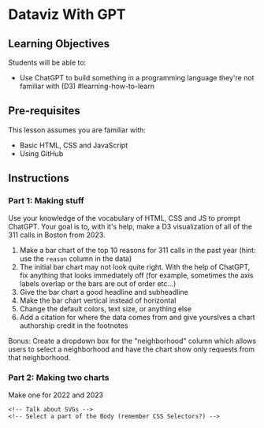 # Dataviz With GPT

<!-- Plan for today 

- Dataviz Principles (recap - slides) + Dataviz Rubric  
- Explore the data in R (w/ ChatGPT)
- ChatGPT D3 (below Part 1 and Part 2)


TODO: 

- Dhrumil will bring in slides from dataviz principles
- Dhrumil will make exploratory data viz (GPT 4 or python notebook)
- Aarushi will make part 1 (311-basic, 311-complex (with bonus))
- Aarushi materials to explain D3
- Dhrumil bring in the apple stock chart stuff (but use 311 data 2022)

-->

## Learning Objectives

Students will be able to:
- Use ChatGPT to build something in a programming language they're not familiar with (D3) #learning-how-to-learn

## Pre-requisites

This lesson assumes you are familiar with:
- Basic HTML, CSS and JavaScript
- Using GitHub

## Instructions

<!-- We demo some exploratory data analysis with ChatGPT and R -->
<!-- backup in python notebook just in case -->

### Part 1: Making stuff

Use your knowledge of the vocabulary of HTML, CSS and JS to prompt ChatGPT. Your goal is to, with it's help, make a D3 visualization of all of the 311 calls in Boston from 2023. 

1. Make a bar chart of the top 10 reasons for 311 calls in the past year (hint: use the `reason` column in the data)
2. The initial bar chart may not look quite right. With the help of ChatGPT, fix anything that looks immediately off (for example, sometimes the axis labels overlap or the bars are out of order etc...)
3. Give the bar chart a good headline and subheadline
4. Make the bar chart vertical instead of horizontal
5. Change the default colors, text size, or anything else
6. Add a citation for where the data comes from and give yourslves a chart authorship credit in the footnotes

Bonus: Create a dropdown box for the "neighborhood" column which allows users to select a neighborhood and have the chart show only requests from that neighborhood.

<!-- Debreif: Aarushi does it and shares -->
<!-- Submit to Prompt bank: fill out AI form -->

### Part 2: Making two charts

Make one for 2022 and 2023

<!-- Students try to figure it out -->
<!-- Aarushi breaks down the code / mental models needed -->
    <!-- Talk about SVGs -->
    <!-- Select a part of the Body (remember CSS Selectors?) -->
<!-- Dhrumil brings in the stuff from the apple lesson (make 2 charts, not conflicting etc...learn about functions) -->

